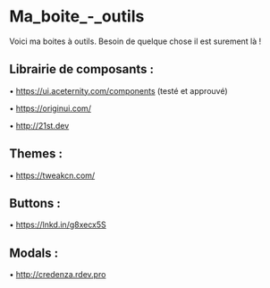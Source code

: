 # Ma_boite_-_outils
Voici ma boites à outils. Besoin de quelque chose il est surement là !

## Librairie de composants :
• https://ui.aceternity.com/components (testé et approuvé)

• https://originui.com/

• http://21st.dev

## Themes :
• https://tweakcn.com/

## Buttons :
• https://lnkd.in/g8xecx5S

## Modals :
• http://credenza.rdev.pro
